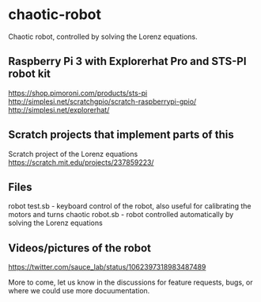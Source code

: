 # chaotic-robot

Chaotic robot, controlled by solving the Lorenz equations.

## Raspberry Pi 3 with Explorerhat Pro and STS-PI robot kit
https://shop.pimoroni.com/products/sts-pi
http://simplesi.net/scratchgpio/scratch-raspberrypi-gpio/
http://simplesi.net/explorerhat/

## Scratch projects that implement parts of this
Scratch project of the Lorenz equations
https://scratch.mit.edu/projects/237859223/

## Files
robot test.sb - keyboard control of the robot, also useful for calibrating the motors and turns
chaotic robot.sb - robot controlled automatically by solving the Lorenz equations

## Videos/pictures of the robot
https://twitter.com/sauce_lab/status/1062397318983487489

More to come, let us know in the discussions for feature requests, bugs, or where we could use more docuumentation.
